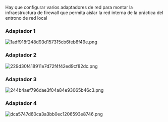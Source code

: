Hay que configurar varios adaptadores de red para montar la infraestructura de firewall que permita aislar la red interna de la práctica del entrono de red local

### Adaptador 1

![1adf918f248d93d157315cb6feb6f49e.png](../../../../../../_resources/1adf918f248d93d157315cb6feb6f49e.png)

### Adaptador 2

![229d30f418911e7d72f4f42ed9cf82dc.png](../../../../../../_resources/229d30f418911e7d72f4f42ed9cf82dc.png)

### Adaptador 3

![244b4aef796dae3f04a84e93065b46c3.png](../../../../../../_resources/244b4aef796dae3f04a84e93065b46c3.png)

### Adaptador 4

![dca5747d60ca3a3bb0ec1206593e8746.png](../../../../../../_resources/dca5747d60ca3a3bb0ec1206593e8746.png)